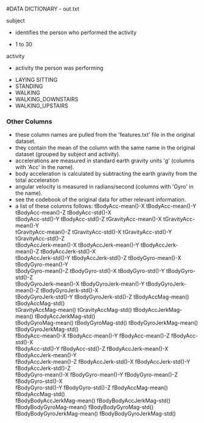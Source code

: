 #DATA DICTIONARY - out.txt

subject
* identifies the person who performed the activity
 + 1 to 30 
 
activity
* activity the person was performing
 + LAYING SITTING
 + STANDING
 + WALKING
 + WALKING_DOWNSTAIRS
 + WALKING_UPSTAIRS

### Other Columns
* these column names are pulled from the 'features.txt' file in the original dataset.
* they contain the mean of the column with the same name in the original dataset (grouped by subject and activity).
* accelerations are measured in standard earth gravity units 'g' (columns with 'Acc' in the name).
* body acceleration is calculated by subtracting the earth gravity from the total acceleration
* angular velocity is measured in radians/second (columns with 'Gyro' in the name).
* see the codebook of the original data for other relevant information.
* a list of these columns follows:
tBodyAcc-mean()-X           tBodyAcc-mean()-Y         tBodyAcc-mean()-Z           tBodyAcc-std()-X            
tBodyAcc-std()-Y            tBodyAcc-std()-Z          tGravityAcc-mean()-X        tGravityAcc-mean()-Y        
tGravityAcc-mean()-Z        tGravityAcc-std()-X       tGravityAcc-std()-Y         tGravityAcc-std()-Z         
tBodyAccJerk-mean()-X       tBodyAccJerk-mean()-Y     tBodyAccJerk-mean()-Z       tBodyAccJerk-std()-X        
tBodyAccJerk-std()-Y        tBodyAccJerk-std()-Z      tBodyGyro-mean()-X          tBodyGyro-mean()-Y          
tBodyGyro-mean()-Z          tBodyGyro-std()-X         tBodyGyro-std()-Y           tBodyGyro-std()-Z           
tBodyGyroJerk-mean()-X      tBodyGyroJerk-mean()-Y    tBodyGyroJerk-mean()-Z      tBodyGyroJerk-std()-X       
tBodyGyroJerk-std()-Y       tBodyGyroJerk-std()-Z     tBodyAccMag-mean()          tBodyAccMag-std()           
tGravityAccMag-mean()       tGravityAccMag-std()      tBodyAccJerkMag-mean()      tBodyAccJerkMag-std()       
tBodyGyroMag-mean()         tBodyGyroMag-std()        tBodyGyroJerkMag-mean()     tBodyGyroJerkMag-std()      
fBodyAcc-mean()-X           fBodyAcc-mean()-Y         fBodyAcc-mean()-Z           fBodyAcc-std()-X            
fBodyAcc-std()-Y            fBodyAcc-std()-Z          fBodyAccJerk-mean()-X       fBodyAccJerk-mean()-Y       
fBodyAccJerk-mean()-Z       fBodyAccJerk-std()-X      fBodyAccJerk-std()-Y        fBodyAccJerk-std()-Z        
fBodyGyro-mean()-X          fBodyGyro-mean()-Y        fBodyGyro-mean()-Z          fBodyGyro-std()-X           
fBodyGyro-std()-Y           fBodyGyro-std()-Z         fBodyAccMag-mean()          fBodyAccMag-std()           
fBodyBodyAccJerkMag-mean()  fBodyBodyAccJerkMag-std() fBodyBodyGyroMag-mean()     fBodyBodyGyroMag-std()      
fBodyBodyGyroJerkMag-mean() fBodyBodyGyroJerkMag-std()
